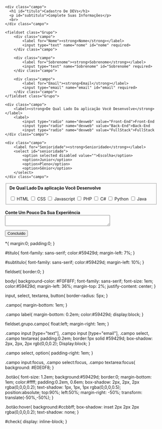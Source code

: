 <!DOCTYPE html>
<html lang="en">
<head>
    <meta charset="UTF-8">
    <meta name="viewport" content="width=device-width, initial-scale=1.0">
    <title>Cadastro</title>
    <link rel="stylesheet" type="text/CSS" href="Document.css" media="Screen">
</head>
<body>
    
    <div class="campo">
      <h1 id="titulo">Cadastro De DEVs</h1>
      <p id="subtitulo">Complete Suas Informações</p>
      <br>
    </div class="campo">

    <fieldset class="Grupo">
        <div class="campo">
            <label for="Nome"><strong>Nome</strong></label>
            <input type="text" name="nome" id="nome" required>
        </div class="campo">

        <div class="campo">
            <label for="Sobrenome"><strong>Sobrenome</strong></label>
            <input type="text" name="Sobrenome" id="Sobrenome" required>
        </div class="campo">

        <div class="campo">
            <label for="Email"><strong>Email</strong></label>
            <input type="email" name="email" id="email" required>
        </div class="campo">
    </fieldset class="Grupo">

    <div class="campo">
        <label><strong>De Qual Lado Da aplicação Você Desenvolve</strong></label>
        <label>
            <input type="radio" name="devweb" value="Front-End">Front-End
            <input type="radio" name="devweb" value="Back-End">Back-End
            <input type="radio" name="devweb" value="FullStack">FullStack
    </div class="campo">

    <div class="campo">
        <label for="Senioridade"><strong>Senioridade</strong></label>
        <select id="senioridade">
            <option selected disabled value="">Escolha</option>
            <option>Junior</option>
            <option>Pleno</option>
            <option>Sênior</option>
        </select>
    </div class="campo">

<fieldset class="Grupo">
    <div id="check">
        <label><strong>De Qual Lado Da aplicação Você Desenvolve</strong></label><br><br>
        <input type="checkbox" name="tecnologia1" id="tecnologia1" value="HTML">
        <label for="tecnologia1">HTML</label>
        <input type="checkbox" name="tecnologia2" id="tecnologia2" value="CSS">
        <label for="tecnologia2">CSS</label>
        <input type="checkbox" name="tecnologia3" id="tecnologia3" value="Javascript">
        <label for="tecnologia3">Javascript</label>
        <input type="checkbox" name="tecnologia4" id="tecnologia4" value="PHP">
        <label for="tecnologia4">PHP</label>
        <input type="checkbox" name="tecnologia5" id="tecnologia5" value="C#">
        <label for="tecnologia5">C#</label>
        <input type="checkbox" name="tecnologia6" id="tecnologia6" value="Python">
        <label for="tecnologia6">Python</label>
        <input type="checkbox" name="tecnologia7" id="tecnologia7" value="Java">
        <label for="tecnologia7">Java</label>
    </div class="campo">
</fieldset class="Grupo">

<div class="campo">
    <br>
    </label><strong>Conte Um Pouco Da Sua Experiência</strong><label>
    <textarea placeholdr row="6" style="width:26em"></textarea>
</div class="campo">

<button class="Botão">Concluido</button>
<head>
<body>

*{
    margin:0;
    padding:0;
}

#titulo{
   font-family: sans-serif;
   color:#59429d;
   margin-left: 7%;
}

#subtitulo{
    font-family: sans-serif;
   color:#59429d;
   margin-left: 10%;
}

fieldset{
    border:0;
}

body{
    background-color: #F0F8FF;
    font-family: sans-serif;
    font-size: 1em;
    color:#59429d;
    margin-left: 36%;
    margin-top: 2%;
    justify-content: center;
}

input, select, textarea, button{
    border-radius: 5px;
}

.campo{
    margin-bottom: 1em;
}

.campo label{
    margin-bottom: 0.2em;
    color:#59429d;
    display:block;
}

fieldset.grupo.campo{
    float:left;
    margin-right: 1em;
}

.campo input [type="text"], .campo input [type="email"], .campo select, .campo textarea{
    padding:0.2em;
    border:1px solid #59429d;
    box-shadow: 2px, 2px, 2px rgb(0,0,0.2);
    Display:block;
}

.campo select, option{
    padding-right: 1em;
}

.campo input:focus, .campo select:focus, .campo textarea:focus{
    background: #E0E0F8;
}

.botão{
    font-size: 1.2em;
    background:#59429d;
    border:0;
    margin-bottom: 1em;
    color:#ffff;
    padding:0.2em, 0.6em;
    box-shadow: 2px, 2px, 2px rgba(0,0,0,0.2);
    text-shadow: 1px, 1px, 1px rgba(0,0,0,0.5);
    position:absolute;
    top:90%;
    left:50%;
    margin-right: -50%;
    transform: translate(-50%,-50%);
}

.botão:hover{
    background:#ccbbff;
    box-shadow: inset 2px 2px 2px rgba(0,0,0,0.2);
    text-shadow: none;
}

#check{
    display: inline-block;
}

